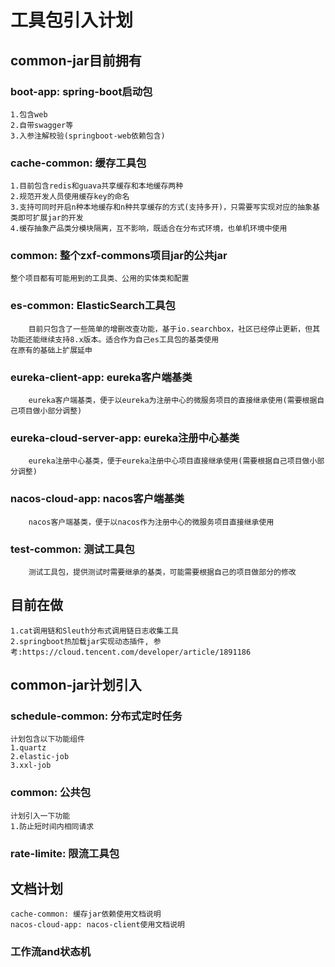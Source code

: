 # 工具包引入计划
## common-jar目前拥有
### boot-app: spring-boot启动包
```text
1.包含web
2.自带swagger等
3.入参注解校验(springboot-web依赖包含)
```
### cache-common: 缓存工具包
```text
1.目前包含redis和guava共享缓存和本地缓存两种
2.规范开发人员使用缓存key的命名
3.支持可同时开启n种本地缓存和n种共享缓存的方式(支持多开)，只需要写实现对应的抽象基类即可扩展jar的开发
4.缓存抽象产品类分模块隔离，互不影响，既适合在分布式环境，也单机环境中使用
```
### common: 整个zxf-commons项目jar的公共jar
```text
整个项目都有可能用到的工具类、公用的实体类和配置
```
### es-common: ElasticSearch工具包
```text
    目前只包含了一些简单的增删改查功能，基于io.searchbox，社区已经停止更新，但其功能还能继续支持8.x版本。适合作为自己es工具包的基类使用
在原有的基础上扩展延申
```
### eureka-client-app: eureka客户端基类
```text
    eureka客户端基类，便于以eureka为注册中心的微服务项目的直接继承使用(需要根据自己项目做小部分调整)
```
### eureka-cloud-server-app: eureka注册中心基类
```text
    eureka注册中心基类，便于eureka注册中心项目直接继承使用(需要根据自己项目做小部分调整)
```
### nacos-cloud-app: nacos客户端基类
```text
    nacos客户端基类，便于以nacos作为注册中心的微服务项目直接继承使用
```
### test-common: 测试工具包
```text
    测试工具包，提供测试时需要继承的基类，可能需要根据自己的项目做部分的修改
```
## 目前在做
```text
1.cat调用链和Sleuth分布式调用链日志收集工具
2.springboot热加载jar实现动态插件, 参考:https://cloud.tencent.com/developer/article/1891186
```
## common-jar计划引入
### schedule-common: 分布式定时任务
```text
计划包含以下功能组件
1.quartz
2.elastic-job
3.xxl-job
```
### common: 公共包
```text
计划引入一下功能
1.防止短时间内相同请求
```
### rate-limite: 限流工具包
## 文档计划
```text
cache-common: 缓存jar依赖使用文档说明
nacos-cloud-app: nacos-client使用文档说明
```
### 工作流and状态机